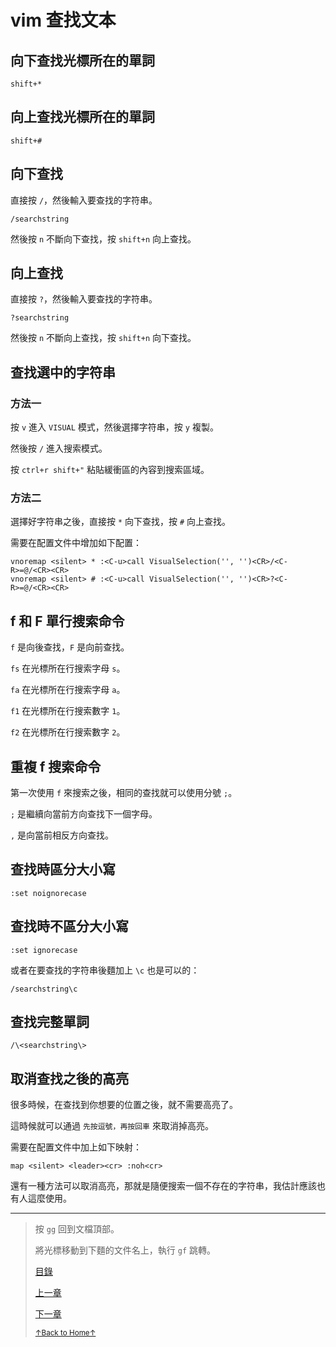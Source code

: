 # vim 查找文本

## 向下查找光標所在的單詞

```
shift+*
```

## 向上查找光標所在的單詞

```
shift+#
```

## 向下查找

直接按 `/`，然後輸入要查找的字符串。

```
/searchstring
```

然後按 `n` 不斷向下查找，按 `shift+n` 向上查找。

## 向上查找

直接按 `?`，然後輸入要查找的字符串。

```
?searchstring
```

然後按 `n` 不斷向上查找，按 `shift+n` 向下查找。

## 查找選中的字符串

### 方法一

按 `v` 進入 `VISUAL` 模式，然後選擇字符串，按 `y` 複製。

然後按 `/` 進入搜索模式。

按 `ctrl+r shift+"` 粘貼緩衝區的內容到搜索區域。

### 方法二

選擇好字符串之後，直接按 `*` 向下查找，按 `#` 向上查找。

需要在配置文件中增加如下配置：

```
vnoremap <silent> * :<C-u>call VisualSelection('', '')<CR>/<C-R>=@/<CR><CR>
vnoremap <silent> # :<C-u>call VisualSelection('', '')<CR>?<C-R>=@/<CR><CR>
```

## f 和 F 單行搜索命令

`f` 是向後查找，`F` 是向前查找。

`fs` 在光標所在行搜索字母 `s`。

`fa` 在光標所在行搜索字母 `a`。

`f1` 在光標所在行搜索數字 `1`。

`f2` 在光標所在行搜索數字 `2`。

## 重複 f 搜索命令

第一次使用 `f` 來搜索之後，相同的查找就可以使用分號 `;`。

`;` 是繼續向當前方向查找下一個字母。

`,` 是向當前相反方向查找。

## 查找時區分大小寫

```
:set noignorecase
```

## 查找時不區分大小寫

```
:set ignorecase
```

或者在要查找的字符串後麵加上 `\c` 也是可以的：

```
/searchstring\c
```

## 查找完整單詞

```
/\<searchstring\>
```

## 取消查找之後的高亮

很多時候，在查找到你想要的位置之後，就不需要高亮了。

這時候就可以通過 `先按逗號，再按回車` 來取消掉高亮。

需要在配置文件中加上如下映射：

```
map <silent> <leader><cr> :noh<cr>
```

還有一種方法可以取消高亮，那就是隨便搜索一個不存在的字符串，我估計應該也有人這麼使用。

* * *

> 按 `gg` 回到文檔頂部。
>
> 將光標移動到下麵的文件名上，執行 `gf` 跳轉。
>
> [目錄](README.md)
>
> [上一章](README_vim_1.2_move_cursor.md)
>
> [下一章](README_vim_1.4_modify.md)
>
> <a href='https://github.com/MDGSF/MyVim'><small>↑Back to Home↑</small></a>

